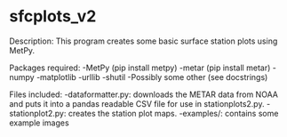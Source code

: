 # sfcplots_v2

Description: This program creates some basic surface station plots using MetPy.

Packages required:
-MetPy (pip install metpy)
-metar (pip install metar)
-numpy
-matplotlib
-urllib
-shutil
-Possibly some other (see docstrings)

Files included:
-dataformatter.py: downloads the METAR data from NOAA and puts it into a pandas readable CSV
    file for use in stationplots2.py.
-stationplot2.py: creates the station plot maps.
-examples/: contains some example images
